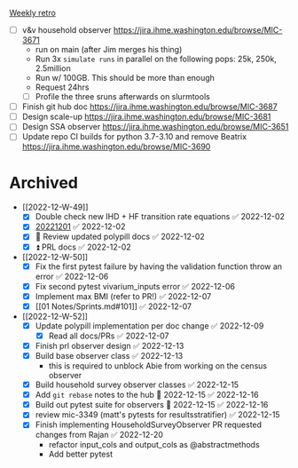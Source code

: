  [Weekly retro](Weekly%20retro.md)

- [ ] v&v household observer https://jira.ihme.washington.edu/browse/MIC-3671
	-  run on main (after Jim merges his thing)
	-  Run 3x `simulate runs` in parallel on the following pops: 25k, 250k, 2.5million
	-  Run w/ 100GB. This should be more than enough
	- Request 24hrs
	- [ ] Profile the three sruns afterwards on slurmtools
- [ ] Finish git hub doc https://jira.ihme.washington.edu/browse/MIC-3687
- [ ] Design scale-up https://jira.ihme.washington.edu/browse/MIC-3681
- [ ] Design SSA observer https://jira.ihme.washington.edu/browse/MIC-3651
- [ ] Update repo CI builds for python 3.7-3.10 and remove Beatrix https://jira.ihme.washington.edu/browse/MIC-3690

# Archived

- [[2022-12-W-49]]
	- [x] Double check new IHD + HF transition rate equations ✅ 2022-12-02
	- [x] [20221201](02%20Projects/CVD/Checkins/20221201.md) ✅ 2022-12-02
	- [x] 🔼 Review updated polypill docs ✅ 2022-12-02
	- [x] ⏫  PRL docs ✅ 2022-12-02
- [[2022-12-W-50]]
	- [x] Fix the first pytest failure by having the validation function throw an error ✅ 2022-12-06
	- [x] Fix second pytest vivarium_inputs error ✅ 2022-12-06
	- [x] Implement max BMI (refer to PR!) ✅ 2022-12-07
	- [x] [[01 Notes/Sprints.md#101]] ✅ 2022-12-07
- [[2022-12-W-52]]
	- [x] Update polypill implementation per doc change ✅ 2022-12-09
		- [x] Read all docs/PRs ✅ 2022-12-07
	- [x] Finish prl observer design ✅ 2022-12-13
	- [x] Build base observer class ✅ 2022-12-13
		- this is required to unblock Abie from working on the census observer
	- [x] Build household survey observer classes ✅ 2022-12-15
	- [x] Add `git rebase` notes to the hub 📅 2022-12-15 ✅ 2022-12-16
	- [x] Build out pytest suite for observers 📅 2022-12-15 ✅ 2022-12-16
	- [x] review mic-3349 (matt's pytests for resultsstratifier) ✅ 2022-12-15
	- [x] Finish implementing HouseholdSurveyObserver PR requested changes from Rajan ✅ 2022-12-20
		- refactor input_cols and output_cols as @abstractmethods
		- Add better pytest
